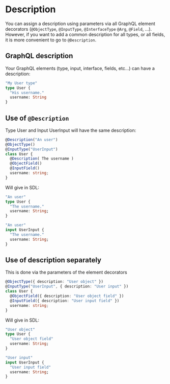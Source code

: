 # Description
You can assign a description using parameters via all GraphQL element decorators (`@ObjectType`, `@InputType`, `@InterfaceType` `@Arg`, `@Field`, ...). However, if you want to add a common description for all types, or all fields, it is more convenient to go to `@Description`.  

## GraphQL description
Your GraphQL elements (type, input, interface, fields, etc...) can have a description:
```graphql
"My User type"
type User {
  "His username."
  username: String
}
```

## Use of `@Description`
Type User and Input UserInput will have the same description:
```ts
@Description("An user")
@ObjectType()
@InputType("UserInput")
class User {
  @Description( The username )
  @ObjectField()
  @InputField()
  username: string;
}
```

Will give in SDL:
```graphql
"An user"
type User {
  "The username."
  username: String;
}

"An user"
input UserInput {
  "The username."
  username: String;
}
```

## Use of description separately
This is done via the parameters of the element decorators
```ts
@ObjectType({ description: "User object" })
@InputType("UserInput", { description: "User input" })
class User {
  @ObjectField({ description: "User object field" })
  @InputField({ description: "User input field" })
  username: string;
}
```

Will give in SDL:
```graphql
"User object"
type User {
  "User object field"
  username: String;
}

"User input"
input UserInput {
  "User input field"
  username: String;
}
```
